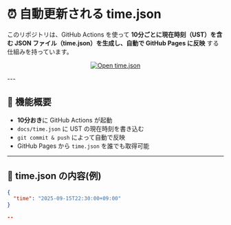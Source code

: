 # ⏰ 自動更新される time.json

このリポジトリは、GitHub Actions を使って **10分ごとに現在時刻（UST）を含む JSON ファイル（time.json）を生成し、自動で GitHub Pages に反映** する仕組みを持っています。
<p align="center"> <a href=" https://hd3a.github.io/Static-nostatic-site/time.json" target="_blank"> <img src="https://img.shields.io/badge/Open-time.json-blue?style=for-the-badge" alt="Open time.json"> </a> </p>
---

## 🔧 機能概要

- **10分おき**に GitHub Actions が起動
- `docs/time.json` に UST の現在時刻を書き込む
- `git commit & push` によって自動で反映
- GitHub Pages から `time.json` を誰でも取得可能

---

## 📄 time.json の内容(例)

```json
{
  "time": "2025-09-15T22:30:00+09:00"
}

--

